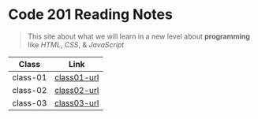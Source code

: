 # Code 201 Reading Notes

> This site about what we will learn in a new level about **programming** like *HTML*, *CSS*, & *JavaScript* 

| Class | Link |
| ----- | ---- |
| class-01 | [class01-url](https://esraamamoun.github.io/reading-notes/class-01) |
| class-02 | [class02-url](https://esraamamoun.github.io/reading-notes/class-02) |
| class-03 | [class03-url](https://esraamamoun.github.io/reading-notes/class-03) |
